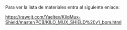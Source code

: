 Para ver la lista de materiales entra al siguiente enlace:

https://rawgit.com/Yaeltex/KiloMux-Shield/master/PCB/KILO_MUX_SHIELD%20v1_bom.html